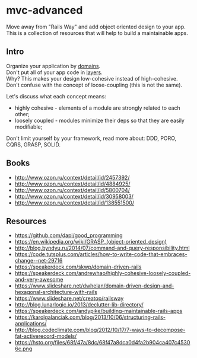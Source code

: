 # mvc-advanced

Move away from "Rails Way" and add object oriented design to your app.<br/>
This is a collection of resources that will help to build a maintainable apps.

## Intro
Organize your application by [domains](https://goo.gl/E1rl45).<br/>
Don't put all of your app code in [layers](https://goo.gl/8rWtzA).<br/>
Why? This makes your design low-cohesive instead of high-cohesive.<br/>
Don't confuse with the concept of loose-coupling (this is not the same).<br/>

Let's discuss what each concept means:
- highly cohesive - elements of a module are strongly related to each other;
- loosely coupled - modules minimize their deps so that they are easily modifiable;

Don't limit yourself by your framework, read more about: DDD, PORO, CQRS, GRASP, SOLID.

## Books
- http://www.ozon.ru/context/detail/id/2457392/
- http://www.ozon.ru/context/detail/id/4884925/
- http://www.ozon.ru/context/detail/id/5800704/
- http://www.ozon.ru/context/detail/id/30958003/
- http://www.ozon.ru/context/detail/id/138551500/

## Resources
- https://github.com/dapi/good_programming
- https://en.wikipedia.org/wiki/GRASP_(object-oriented_design)
- http://blog.byndyu.ru/2014/07/command-and-query-responsibility.html
- https://code.tutsplus.com/articles/how-to-write-code-that-embraces-change--net-29716
- https://speakerdeck.com/skwp/domain-driven-rails
- https://speakerdeck.com/andrewhao/highly-cohesive-loosely-coupled-and-very-awesome
- https://www.slideshare.net/dwhelan/domain-driven-design-and-hexagonal-srchitecture-with-rails
- https://www.slideshare.net/creatop/railsway
- http://blog.lunarlogic.io/2013/declutter-lib-directory/
- https://speakerdeck.com/andypike/building-maintainable-rails-apps
- https://karolgalanciak.com/blog/2013/10/06/structuring-rails-applications/
- http://blog.codeclimate.com/blog/2012/10/17/7-ways-to-decompose-fat-activerecord-models/
- https://hsto.org/files/68f/47a/8dc/68f47a8dca0d4fa2b904ca407c45306c.png
